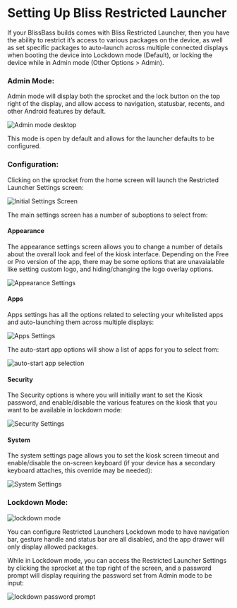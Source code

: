 # Setting Up Bliss Restricted Launcher

If your BlissBass builds comes with Bliss Restricted Launcher, then you have the ability to restrict it’s access to various packages on the device, as well as set specific packages to auto-launch across multiple connected displays when booting the device into Lockdown mode (Default), or locking the device while in Admin mode (Other Options > Admin).

### Admin Mode:

Admin mode will display both the sprocket and the lock button on the top right of the display, and allow access to navigation, statusbar, recents, and other Android features by default. 

![Admin mode desktop](images/admin-mode_main.png "image_tooltip")

This mode is open by default and allows for the launcher defaults to be configured. 

### Configuration: 

Clicking on the sprocket from the home screen will launch the Restricted Launcher Settings screen:

![Initial Settings Screen](images/main-settings.png "image_tooltip")

The main settings screen has a number of suboptions to select from:

#### Appearance

The appearance settings screen allows you to change a number of details about the overall look and feel of the kiosk interface. Depending on the Free or Pro version of the app, there may be some options that are unavaialable like setting custom logo, and hiding/changing the logo overlay options. 

![Appearance Settings](images/apparance-settings.png)

#### Apps

Apps settings has all the options related to selecting your whitelisted apps and auto-launching them across multiple displays:

![Apps Settings](images/apps-settings.png)

The auto-start app options will show a list of apps for you to select from:

![auto-start app selection](images/autostart.png)

#### Security

The Security options is where you will initially want to set the Kiosk password, and enable/disable the various features on the kiosk that you want to be available in lockdown mode:

![Security Settings](images/features2.png)

#### System

The system settings page allows you to set the kiosk screen timeout and enable/disable the on-screen keyboard (if your device has a secondary keyboard attaches, this override may be needed):

![System Settings](images/system-settings.png)

### Lockdown Mode:


![lockdown mode](images/lockdown.png "image_tooltip")


You can configure Restricted Launchers Lockdown mode to have navigation bar, gesture handle and status bar are all disabled, and the app drawer will only display allowed packages. 

While in Lockdown mode, you can access the Restricted Launcher Settings by clicking the sprocket at the top right of the screen, and a password prompt will display requiring the password set from Admin mode to be input:

![lockdown password prompt](images/lockdown-password.png "image_tooltip")


